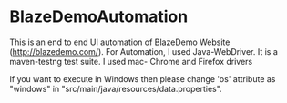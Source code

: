 # BlazeDemoAutomation

This is an end to end UI automation of BlazeDemo Website (http://blazedemo.com/).
For Automation, I used Java-WebDriver.
It is a maven-testng test suite.
I used mac- Chrome and Firefox drivers

If you want to execute in Windows then please change 'os' attribute as "windows" in "src/main/java/resources/data.properties".

